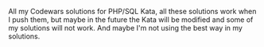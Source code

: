 All my Codewars solutions for PHP/SQL Kata, all these solutions work when I push them, but maybe in the future the Kata will be modified and some of my solutions will not work. And maybe I'm not using the best way in my solutions.
